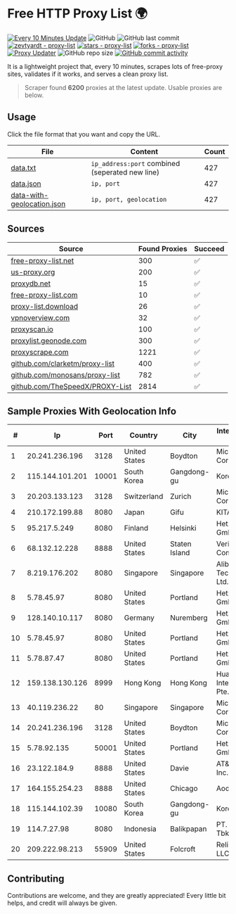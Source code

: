 
# Free HTTP Proxy List 🌍

[![Every 10 Minutes Update](https://github.com/mertguvencli/http-proxy-list/actions/workflows/main.yml/badge.svg?branch=main)](https://github.com/mertguvencli/http-proxy-list/actions/workflows/main.yml)
![GitHub](https://img.shields.io/github/license/mertguvencli/http-proxy-list)
![GitHub last commit](https://img.shields.io/github/last-commit/mertguvencli/http-proxy-list)
[![zevtyardt - proxy-list](https://img.shields.io/static/v1?label=zevtyardt&message=proxy-list&color=blue&logo=github)](https://github.com/zevtyardt/proxy-list "Go to GitHub repo")
[![stars - proxy-list](https://img.shields.io/github/stars/zevtyardt/proxy-list?style=social)](https://github.com/zevtyardt/proxy-list)
[![forks - proxy-list](https://img.shields.io/github/forks/zevtyardt/proxy-list?style=social)](https://github.com/zevtyardt/proxy-list)
[![Proxy Updater](https://github.com/zevtyardt/proxy-list/workflows/Proxy%20Updater/badge.svg)](https://github.com/zevtyardt/proxy-list/actions?query=workflow:"Proxy+Updater")
![GitHub repo size](https://img.shields.io/github/repo-size/zevtyardt/proxy-list)
[![GitHub commit activity](https://img.shields.io/github/commit-activity/m/zevtyardt/proxy-list?logo=commits)](https://github.com/zevtyardt/proxy-list/commits/main)

It is a lightweight project that, every 10 minutes, scrapes lots of free-proxy sites, validates if it works, and serves a clean proxy list.

> Scraper found **6200** proxies at the latest update. Usable proxies are below.

## Usage

Click the file format that you want and copy the URL.

|File|Content|Count|
|----|-------|-----|
|[data.txt](https://raw.githubusercontent.com/mertguvencli/http-proxy-list/main/proxy-list/data.txt)|`ip_address:port` combined (seperated new line)|427|
|[data.json](https://raw.githubusercontent.com/mertguvencli/http-proxy-list/main/proxy-list/data.json)|`ip, port`|427|
|[data-with-geolocation.json](https://raw.githubusercontent.com/mertguvencli/http-proxy-list/main/proxy-list/data-with-geolocation.json)|`ip, port, geolocation`|427|

## Sources

|Source|Found Proxies|Succeed|
|------|-------------|-------|
|[free-proxy-list.net](https://free-proxy-list.net)|300|✅|
|[us-proxy.org](https://www.us-proxy.org)|200|✅|
|[proxydb.net](http://proxydb.net)|15|✅|
|[free-proxy-list.com](https://free-proxy-list.com/?page=&port=&type%5B%5D=http&type%5B%5D=https&up_time=0&search=Search)|10|✅|
|[proxy-list.download](https://www.proxy-list.download/HTTP)|26|✅|
|[vpnoverview.com](https://vpnoverview.com/privacy/anonymous-browsing/free-proxy-servers)|32|✅|
|[proxyscan.io](https://www.proxyscan.io)|100|✅|
|[proxylist.geonode.com](https://proxylist.geonode.com/api/proxy-list?limit=300&page=1&sort_by=lastChecked&sort_type=desc&protocols=http,https)|300|✅|
|[proxyscrape.com](https://api.proxyscrape.com/v2/?request=displayproxies&protocol=http&timeout=10000&country=all&ssl=all&anonymity=all)|1221|✅|
|[github.com/clarketm/proxy-list](https://raw.githubusercontent.com/clarketm/proxy-list/master/proxy-list-raw.txt)|400|✅|
|[github.com/monosans/proxy-list](https://raw.githubusercontent.com/monosans/proxy-list/main/proxies/http.txt)|782|✅|
|[github.com/TheSpeedX/PROXY-List](https://raw.githubusercontent.com/TheSpeedX/PROXY-List/master/http.txt)|2814|✅|


## Sample Proxies With Geolocation Info

|#|Ip|Port|Country|City|Internet Service Provider|
|-|--|----|-------|----|-------------------------|
|1|20.241.236.196|3128|United States|Boydton|Microsoft Corporation|
|2|115.144.101.201|10001|South Korea|Gangdong-gu|Korea Telecom|
|3|20.203.133.123|3128|Switzerland|Zurich|Microsoft Corporation|
|4|210.172.199.88|8080|Japan|Gifu|KITAGATA|
|5|95.217.5.249|8080|Finland|Helsinki|Hetzner Online GmbH|
|6|68.132.12.228|8888|United States|Staten Island|Verizon Communications|
|7|8.219.176.202|8080|Singapore|Singapore|Alibaba (US) Technology Co., Ltd.|
|8|5.78.45.97|8080|United States|Portland|Hetzner Online GmbH|
|9|128.140.10.117|8080|Germany|Nuremberg|Hetzner Online GmbH|
|10|5.78.45.97|8080|United States|Portland|Hetzner Online GmbH|
|11|5.78.87.47|8080|United States|Portland|Hetzner Online GmbH|
|12|159.138.130.126|8999|Hong Kong|Hong Kong|Huawei International Pte. Ltd.|
|13|40.119.236.22|80|Singapore|Singapore|Microsoft Corporation|
|14|20.241.236.196|3128|United States|Boydton|Microsoft Corporation|
|15|5.78.92.135|50001|United States|Portland|Hetzner Online GmbH|
|16|23.122.184.9|8888|United States|Davie|AT&T Services, Inc.|
|17|164.155.254.23|8888|United States|Chicago|Aodao Inc|
|18|115.144.102.39|10080|South Korea|Gangdong-gu|Korea Telecom|
|19|114.7.27.98|8080|Indonesia|Balikpapan|PT. INDOSAT Tbk|
|20|209.222.98.213|55909|United States|Folcroft|ReliableSite.Net LLC|



## Contributing

Contributions are welcome, and they are greatly appreciated! Every
little bit helps, and credit will always be given.

